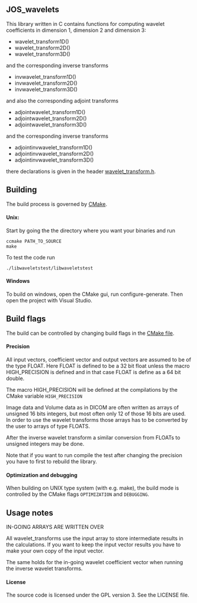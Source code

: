 JOS_wavelets
------------

This library written in C contains functions for computing
wavelet coefficients in dimension 1, dimension 2 and dimension 3:

* wavelet_transform1D()
* wavelet_transform2D()
* wavelet_transform3D()

and the corresponding inverse transforms

* invwavelet_transform1D()
* invwavelet_transform2D()
* invwavelet_transform3D()

and also the corresponding adjoint transforms

* adjointwavelet_transform1D()
* adjointwavelet_transform2D()
* adjointwavelet_transform3D()

and the corresponding inverse transforms

* adjointinvwavelet_transform1D()
* adjointinvwavelet_transform2D()
* adjointinvwavelet_transform3D()

there declarations is given in the header [wavelet_transform.h](wavelet/wavelet_transform.h).

Building
--------

The build process is governed by [CMake](http://www.cmake.org/).

#### Unix:
Start by going the the directory where you want your binaries and run

    ccmake PATH_TO_SOURCE
    make

To test the code run

    ./libwaveletstest/libwaveletstest

#### Windows

To build on windows, open the CMake gui, run configure-generate. Then open the project with Visual Studio.

## Build flags

The build can be controlled by changing build flags in the [CMake file](CMakeLists.txt).

#### Precision

All input vectors, coefficient vector and output vectors are
assumed to be of the type FLOAT. Here FLOAT is defined to be a 32 bit float unless the macro HIGH_PRECISION is defined and in that case FLOAT is define as a 64 bit double.

The macro HIGH_PRECISION will be defined at the compilations by the CMake variable `HIGH_PRECISION`

Image data and Volume data as in DICOM are often written as arrays of unsigned 16 bits integers, but most often only 12 of those 16 bits are used. In order to use the wavelet transforms those arrays has to be converted by the user to arrays of type FLOATS.

After the inverse wavelet transform a similar conversion from FLOATs to unsigned integers may be done.

Note that if you want to run compile the test after changing the precision you have to first to rebuild the library.

#### Optimization and debugging

When building on UNIX type system (with e.g. make), the build mode is controlled by the CMake flags `OPTIMIZATION` and `DEBUGGING`.

Usage notes
-----------

IN-GOING ARRAYS ARE WRITTEN OVER

All wavelet_transforms use the input array to store intermediate results in the calculations. If you want to keep the input vector results you have to make your own copy of the input vector.

The same holds for the in-going wavelet coefficient vector when running the inverse wavelet transforms.

#### License

The source code is licensed under the GPL version 3. See the LICENSE file.
